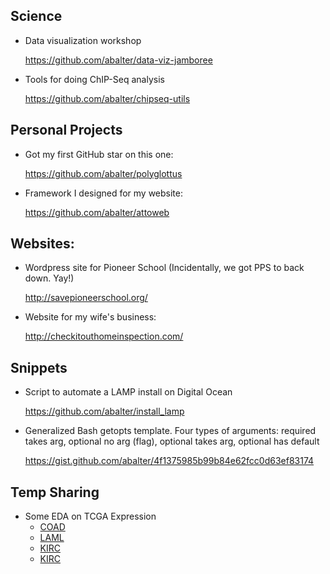 Science
-----------------

-   Data visualization workshop

    <https://github.com/abalter/data-viz-jamboree>

-   Tools for doing ChIP-Seq analysis

    <https://github.com/abalter/chipseq-utils>
    
Personal Projects
----------------

-   Got my first GitHub star on this one:

    <https://github.com/abalter/polyglottus>
    
-   Framework I designed for my website:    

    <https://github.com/abalter/attoweb>

Websites:
---------

-   Wordpress site for Pioneer School (Incidentally, we got PPS to back
    down. Yay!)

    <http://savepioneerschool.org/>

-   Website for my wife's business:

    <http://checkitouthomeinspection.com/>

Snippets
--------

-   Script to automate a LAMP install on Digital Ocean

    <https://github.com/abalter/install_lamp>

-   Generalized Bash getopts template. Four types of arguments: required
    takes arg, optional no arg (flag), optional takes arg, optional has
    default

    <https://gist.github.com/abalter/4f1375985b99b84e62fcc0d63ef83174>
    
Temp Sharing
------------

-  Some EDA on TCGA Expression
    -  [COAD](http://htmlpreview.github.io/?https://raw.githubusercontent.com/abalter/mywebsite/master/content/tcga_sample_counts_EDA_isb-COAD.nb.html)
    -  [LAML](http://htmlpreview.github.io/?https://raw.githubusercontent.com/abalter/mywebsite/master/content/tcga_sample_counts_EDA_isb-LAML.nb.html)
    -  [KIRC](http://htmlpreview.github.io/?https://raw.githubusercontent.com/abalter/mywebsite/master/content/tcga_sample_counts_EDA_isb-KIRC.nb.html)
    -  [KIRC](./tcga_sample_counts_EDA_isb-KIRC.nb.html)
